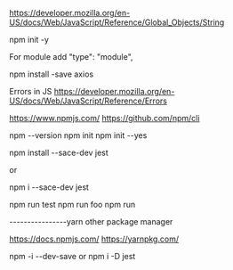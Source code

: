 https://developer.mozilla.org/en-US/docs/Web/JavaScript/Reference/Global_Objects/String

npm init -y

For module add 
"type": "module",

npm install -save axios

Errors in JS
https://developer.mozilla.org/en-US/docs/Web/JavaScript/Reference/Errors

https://www.npmjs.com/
https://github.com/npm/cli

npm --version
npm init
npm init --yes

npm install --sace-dev jest

or

npm i --sace-dev jest

npm run test
npm run foo
npm run

----------------yarn other package manager

https://docs.npmjs.com/
https://yarnpkg.com/

npm -i --dev-save
or npm i -D jest